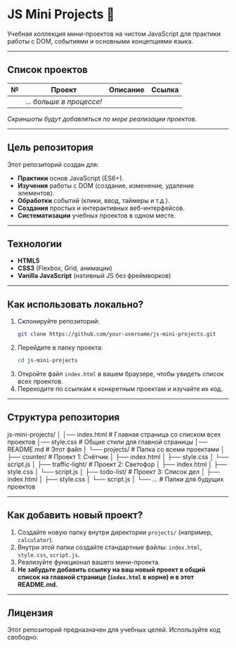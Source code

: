 # JS Mini Projects 🚀

Учебная коллекция мини-проектов на чистом JavaScript для практики работы с DOM, событиями и основными концепциями языка.

<!-- **👉 [Смотреть все проекты онлайн (GitHub Pages)](https://your-username.github.io/js-mini-projects/)** -->

---

## Список проектов

| №   | Проект                   | Описание | Ссылка |
| --- | ------------------------ | -------- | ------ |
|     | _... больше в процессе!_ |          |        |

_Скриншоты будут добавляться по мере реализации проектов._

---

## Цель репозитория

Этот репозиторий создан для:

- **Практики** основ JavaScript (ES6+).
- **Изучения** работы с DOM (создание, изменение, удаление элементов).
- **Обработки** событий (клики, ввод, таймеры и т.д.).
- **Создания** простых и интерактивных веб-интерфейсов.
- **Систематизации** учебных проектов в одном месте.

---

## Технологии

- **HTML5**
- **CSS3** (Flexbox, Grid, анимации)
- **Vanilla JavaScript** (нативный JS без фреймворков)

---

## Как использовать локально?

1.  Склонируйте репозиторий:
    ```bash
    git clone https://github.com/your-username/js-mini-projects.git
    ```
2.  Перейдите в папку проекта:
    ```bash
    cd js-mini-projects
    ```
3.  Откройте файл `index.html` в вашем браузере, чтобы увидеть список всех проектов.
4.  Переходите по ссылкам к конкретным проектам и изучайте их код.

---

## Структура репозитория

js-mini-projects/
│
│── index.html # Главная страница со списком всех проектов
│── style.css # Общие стили для главной страницы
│── README.md # Этот файл
│
└── projects/ # Папка со всеми проектами
│
├── counter/ # Проект 1: Счётчик
│ ├── index.html
│ ├── style.css
│ └── script.js
│
├── traffic-light/ # Проект 2: Светофор
│ ├── index.html
│ ├── style.css
│ └── script.js
│
├── todo-list/ # Проект 3: Список дел
│ ├── index.html
│ ├── style.css
│ └── script.js
│
└── ... # Папки для будущих проектов

---

## Как добавить новый проект?

1.  Создайте новую папку внутри директории `projects/` (например, `calculator`).
2.  Внутри этой папки создайте стандартные файлы: `index.html`, `style.css`, `script.js`.
3.  Реализуйте функционал вашего мини-проекта.
4.  **Не забудьте добавить ссылку на ваш новый проект в общий список на главной странице (`index.html` в корне) и в этот README.md.**

---

## Лицензия

Этот репозиторий предназначен для учебных целей. Используйте код свободно.
